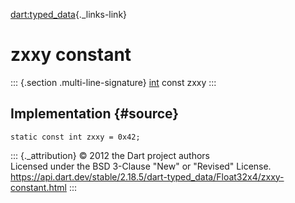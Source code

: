 [dart:typed\_data](../../dart-typed_data/dart-typed_data-library){._links-link}

zxxy constant
=============

::: {.section .multi-line-signature}
[int](../../dart-core/int-class) const zxxy
:::

Implementation {#source}
--------------

``` {.language-dart data-language="dart"}
static const int zxxy = 0x42;
```

::: {._attribution}
© 2012 the Dart project authors\
Licensed under the BSD 3-Clause \"New\" or \"Revised\" License.\
<https://api.dart.dev/stable/2.18.5/dart-typed_data/Float32x4/zxxy-constant.html>
:::
